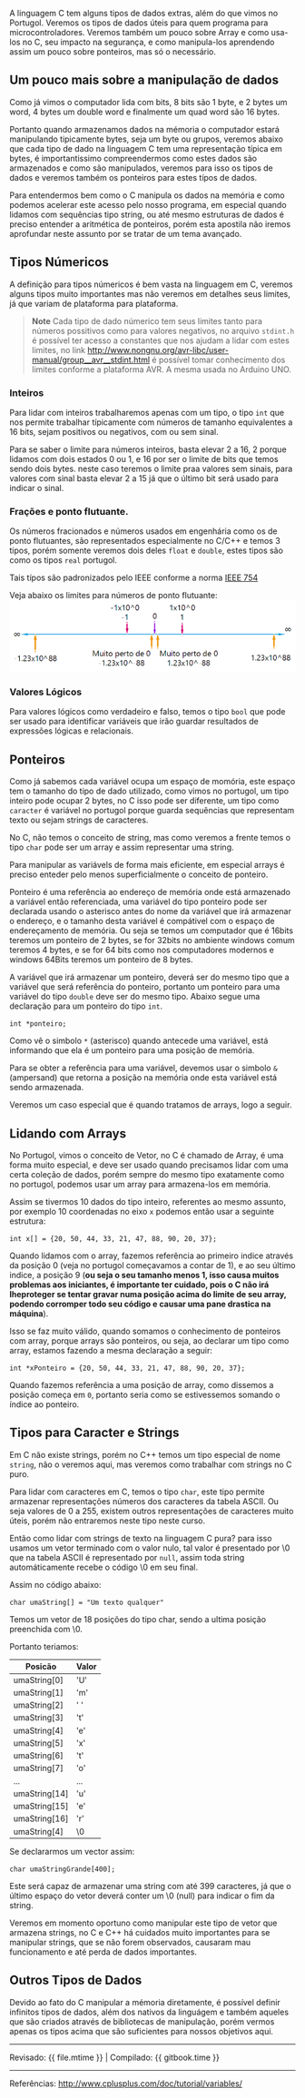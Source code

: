 A linguagem C tem alguns tipos de dados extras, além do que vimos no Portugol. Veremos os tipos de dados úteis para quem programa para microcontroladores. Veremos também um pouco sobre Array e como usa-los no C, seu impacto na segurança, e como manipula-los aprendendo assim um pouco sobre ponteiros, mas só o necessário.

## Um pouco mais sobre a manipulação de dados

Como já vimos o computador lida com bits, 8 bits são 1 byte, e 2 bytes um word, 4 bytes um double word e finalmente um quad word são 16 bytes.

Portanto quando armazenamos dados na mémoria o computador estará manipulando tipicamente bytes, seja um byte ou grupos, veremos abaixo que cada tipo de dado na linguagem C tem uma representação típica em bytes, é importantissimo compreendermos como estes dados são armazenados e como são manipulados, veremos para isso os tipos de dados e veremos também os ponteiros para estes típos de dados.

Para entendermos bem como o C manipula os dados na memória e como podemos acelerar este acesso pelo nosso programa, em especial quando lidamos com sequências tipo string, ou até mesmo estruturas de dados é preciso entender a aritmética de ponteiros, porém esta apostila não iremos aprofundar neste assunto por se tratar de um tema avançado.


## Tipos Númericos

A definição para tipos númericos é bem vasta na linguagem em C, veremos alguns tipos muito importantes mas não veremos em detalhes seus limites, já que variam de plataforma para plataforma.

> **Note** 
> Cada tipo de dado númerico tem seus limites tanto para números possitivos como para valores negativos, no arquivo ``stdint.h`` é possível ter acesso a constantes que nos ajudam a lidar com estes limites, no link http://www.nongnu.org/avr-libc/user-manual/group__avr__stdint.html é possível tomar conhecimento dos limites conforme a plataforma AVR. A mesma usada no Arduino UNO.

### Inteiros

Para lidar com inteiros trabalharemos apenas com um tipo, o tipo `int` que nos permite trabalhar típicamente com números de tamanho equivalentes a 16 bits, sejam positivos ou negativos, com ou sem sinal.

Para se saber o limite para números inteiros, basta elevar 2 a 16, 2 porque lidamos com dois estados 0 ou 1, e 16 por ser o limite de bits que temos sendo dois bytes. neste caso teremos o limite praa valores sem sinais, para valores com sinal basta elevar 2 a 15 já que o último bit será usado para indicar o sinal.

### Frações e ponto flutuante.

Os números fracionados e números usados em engenhária como os de ponto flutuantes, são representados especialmente no C/C++ e temos 3 tipos, porém somente veremos dois deles `float` e `double`, estes tipos são como os tipos `real` portugol.

Tais típos são padronizados pelo IEEE conforme a norma [IEEE 754](http://steve.hollasch.net/cgindex/coding/ieeefloat.html)

Veja abaixo os limites para números de ponto flutuante:
![Limites para números de ponto flutuante.](imgs/Limites_Ponto_Flutuante.png)


### Valores Lógicos

Para valores lógicos como verdadeiro e falso, temos o tipo `bool` que pode ser usado para identificar variáveis que irão guardar resultados de expressões lógicas e relacionais.

## Ponteiros
Como já sabemos cada variável ocupa um espaço de momória, este espaço tem o tamanho do tipo de dado utilizado, como vimos no portugol, um tipo inteiro pode ocupar 2 bytes, no C isso pode ser diferente, um tipo como `caracter` é variável no portugol porque guarda sequências que representam texto ou sejam strings de caracteres.

No C, não temos o conceito de string, mas como veremos a frente temos o tipo `char` pode ser um array e assim representar uma string.

Para manipular as variávels de forma mais eficiente, em especial arrays é preciso enteder pelo menos superficialmente o conceito de ponteiro.

Ponteiro é uma referência ao endereço de memória onde está armazenado a variável então referenciada, uma variável do tipo ponteiro pode ser declarada usando o asterisco antes do nome da variável que irá armazenar o endereço, e o tamanho desta variável é compátivel com o espaço de endereçamento de memória. Ou seja se temos um computador que é 16bits teremos um ponteiro de 2 bytes, se for 32bits no ambiente windows comum teremos 4 bytes, e se for 64 bits como nos computadores modernos e windows 64Bits teremos um ponteiro de 8 bytes.

A variável que irá armazenar um ponteiro, deverá ser do mesmo tipo que a variável que será referência do ponteiro, portanto um ponteiro para uma variável do tipo `double` deve ser do mesmo tipo. Abaixo segue uma declaração para um ponteiro do tipo `int`.

```
int *ponteiro;
```

Como vê o simbolo `*` (asterisco) quando antecede uma variável, está informando que ela é um ponteiro para uma posição de memória.

Para se obter a referência para uma variável, devemos usar o simbolo `&` (ampersand) que retorna a posição na memória onde esta variável está sendo armazenada.

Veremos um caso especial que é quando tratamos de arrays, logo a seguir.

## Lidando com Arrays

No Portugol, vimos o conceito de Vetor, no C é chamado de Array, é uma forma muito especial, e deve ser usado quando precisamos lidar com uma certa coleção de dados, porém sempre do mesmo tipo exatamente como no portugol, podemos usar um array para armazena-los em memória.

Assim se tivermos 10 dados do tipo inteiro, referentes ao mesmo assunto, por exemplo 10 coordenadas no eixo `x` podemos então usar a seguinte estrutura:

```
int x[] = {20, 50, 44, 33, 21, 47, 88, 90, 20, 37};
```

Quando lidamos com o array, fazemos referência ao primeiro indice através da posição 0 (veja no portugol começavamos a contar de 1), e ao seu último indice, a posição 9 (**ou seja o seu tamanho menos 1, isso causa muitos problemas aos iniciantes, é importante ter cuidado, pois o C não irá lheproteger se tentar gravar numa posição acima do limite de seu array, podendo corromper todo seu código e causar uma pane drastica na máquina**).

Isso se faz muito válido, quando somamos o conhecimento de ponteiros com array, porque arrays são ponteiros, ou seja, ao declarar um tipo como array, estamos fazendo a mesma declaração a seguir:

```
int *xPonteiro = {20, 50, 44, 33, 21, 47, 88, 90, 20, 37};
```

Quando fazemos referência a uma posição de array, como dissemos a posição começa em `0`, portanto seria como se estivessemos somando o índice ao ponteiro.

## Tipos para Caracter e Strings

Em C não existe strings, porém no C++ temos um tipo especial de nome `string`, não o veremos aqui, mas veremos como trabalhar com strings no C puro.

Para lidar com caracteres em C, temos o tipo `char`, este tipo permite armazenar representações números dos caracteres da tabela ASCII. Ou seja valores de 0 a 255, existem outros representações de caracteres muito úteis, porém não entraremos neste tipo neste curso.

Então como lidar com strings de texto na linguagem C pura? para isso usamos um vetor terminado com o valor nulo, tal valor é presentado por \0 que na tabela ASCII é representado por `null`, assim toda string automáticamente recebe o código \0 em seu final.

Assim no código abaixo:

```
char umaString[] = "Um texto qualquer"
```

Temos um vetor de 18 posições do tipo char, sendo a ultima posição preenchida com \0.

Portanto teriamos:

| Posicão | Valor |
| --- | --- |
| umaString[0] | 'U' |
| umaString[1] | 'm' |
| umaString[2] | ' ' |
| umaString[3] | 't' |
| umaString[4] | 'e' |
| umaString[5] | 'x' |
| umaString[6] | 't' |
| umaString[7] | 'o' |
| ... | ... |
| umaString[14] | 'u' |
| umaString[15] | 'e' |
| umaString[16] | 'r' |
| umaString[4] | \0 | 

Se declararmos um vector assim:

```
char umaStringGrande[400];
```

Este será capaz de armazenar uma string com até 399 caracteres, já que o último espaço do vetor deverá conter um \0 (null) para indicar o fim da string.

Veremos em momento oportuno como manipular este tipo de vetor que armazena strings, no C e C++ há cuidados muito importantes para se manipular strings, que se não forem observados, causaram mau funcionamento e até perda de dados importantes.

## Outros Tipos de Dados

Devido ao fato do C manipular a mémoria diretamente, é possível definir infinitos tipos de dados, além dos nativos da linguágem e também aqueles que são criados através de bibliotecas de manipulação, porém vermos apenas os tipos acima que são suficientes para nossos objetivos aqui.

---

Revisado: {{ file.mtime }} | Compilado: {{ gitbook.time }}

---

Referências: http://www.cplusplus.com/doc/tutorial/variables/
